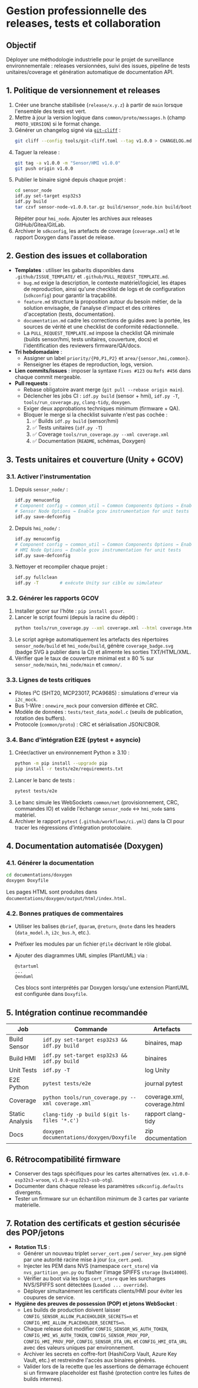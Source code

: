 # Gestion professionnelle des releases, tests et collaboration

## Objectif
Déployer une méthodologie industrielle pour le projet de surveillance environnementale : releases versionnées, suivi des issues,
pipeline de tests unitaires/coverage et génération automatique de documentation API.

## 1. Politique de versionnement et releases

1. Créer une branche stabilisée (`release/x.y.z`) à partir de `main` lorsque l'ensemble des tests est vert.
2. Mettre à jour la version logique dans `common/proto/messages.h` (champ `PROTO_VERSION`) si le format change.
3. Générer un changelog signé via [`git-cliff`](https://github.com/orhun/git-cliff) :
   ```bash
   git cliff --config tools/git-cliff.toml --tag v1.0.0 > CHANGELOG.md
   ```
4. Taguer la release :
   ```bash
   git tag -a v1.0.0 -m "Sensor/HMI v1.0.0"
   git push origin v1.0.0
   ```
5. Publier le binaire signé depuis chaque projet :
   ```bash
   cd sensor_node
   idf.py set-target esp32s3
   idf.py build
   tar czvf sensor-node-v1.0.0.tar.gz build/sensor_node.bin build/bootloader/bootloader.bin build/partition_table/partition-table.bin
   ```
   Répéter pour `hmi_node`. Ajouter les archives aux releases GitHub/Gitea/GitLab.
6. Archiver le `sdkconfig`, les artefacts de coverage (`coverage.xml`) et le rapport Doxygen dans l'asset de release.

## 2. Gestion des issues et collaboration

- **Templates** : utiliser les gabarits disponibles dans `.github/ISSUE_TEMPLATE/` et `.github/PULL_REQUEST_TEMPLATE.md`.
  - `bug.md` exige la description, le contexte matériel/logiciel, les étapes de reproduction, ainsi qu'une checklist de logs et de configuration (`sdkconfig`) pour garantir la traçabilité.
  - `feature.md` structure la proposition autour du besoin métier, de la solution envisagée, de l'analyse d'impact et des critères d'acceptation (tests, documentation).
  - `documentation.md` cadre les corrections de guides avec la portée, les sources de vérité et une checklist de conformité rédactionnelle.
  - La `PULL_REQUEST_TEMPLATE.md` impose la checklist QA minimale (builds sensor/hmi, tests unitaires, couverture, docs) et l'identification des reviewers firmware/QA/docs.
- **Tri hebdomadaire** :
  - Assigner un label `priority/{P0,P1,P2}` et `area/{sensor,hmi,common}`.
  - Renseigner les étapes de reproduction, logs, version.
- **Lien commits/issues** : imposer la syntaxe `Fixes #123` ou `Refs #456` dans chaque commit mergeable.
- **Pull requests** :
  - Rebase obligatoire avant merge (`git pull --rebase origin main`).
  - Déclencher les jobs CI : `idf.py build` (sensor + hmi), `idf.py -T`, `tools/run_coverage.py`, `clang-tidy`, `doxygen`.
  - Exiger deux approbations techniques minimum (firmware + QA).
  - Bloquer le merge si la checklist suivante n'est pas cochée :
    1. ✅ Builds `idf.py build` (sensor/hmi)
    2. ✅ Tests unitaires (`idf.py -T`)
    3. ✅ Coverage `tools/run_coverage.py --xml coverage.xml`
    4. ✅ Documentation (`README`, schémas, Doxygen)

## 3. Tests unitaires et couverture (Unity + GCOV)

### 3.1. Activer l'instrumentation

1. Depuis `sensor_node/` :
   ```bash
   idf.py menuconfig
   # Component config → common_util → Common Components Options → Enable gcov instrumentation for shared components
   # Sensor Node Options → Enable gcov instrumentation for unit tests
   idf.py save-defconfig
   ```
2. Depuis `hmi_node/` :
   ```bash
   idf.py menuconfig
   # Component config → common_util → Common Components Options → Enable gcov instrumentation for shared components
   # HMI Node Options → Enable gcov instrumentation for unit tests
   idf.py save-defconfig
   ```
3. Nettoyer et recompiler chaque projet :
   ```bash
   idf.py fullclean
   idf.py -T        # exécute Unity sur cible ou simulateur
   ```

### 3.2. Générer les rapports GCOV

1. Installer gcovr sur l'hôte : `pip install gcovr`.
2. Lancer le script fourni (depuis la racine du dépôt) :
   ```bash
   python tools/run_coverage.py --xml coverage.xml --html coverage.html --summary coverage.txt
   ```
3. Le script agrège automatiquement les artefacts des répertoires `sensor_node/build` et `hmi_node/build`, génère `coverage_badge.svg`
   (badge SVG à publier dans la CI) et alimente les sorties TXT/HTML/XML.
4. Vérifier que le taux de couverture minimal est ≥ 80 % sur `sensor_node/main`, `hmi_node/main` et `common/`.

### 3.3. Lignes de tests critiques

- Pilotes I²C (SHT20, MCP23017, PCA9685) : simulations d'erreur via `i2c_mock`.
- Bus 1-Wire : `onewire_mock` pour conversion différée et CRC.
- Modèle de données : `tests/test_data_model.c` (seuils de publication, rotation des buffers).
- Protocole (`common/proto`) : CRC et sérialisation JSON/CBOR.

### 3.4. Banc d'intégration E2E (pytest + asyncio)

1. Créer/activer un environnement Python ≥ 3.10 :
   ```bash
   python -m pip install --upgrade pip
   pip install -r tests/e2e/requirements.txt
   ```
2. Lancer le banc de tests :
   ```bash
   pytest tests/e2e
   ```
3. Le banc simule les WebSockets `common/net` (provisionnement, CRC, commandes IO) et valide l'échange `sensor_node` ↔ `hmi_node` sans matériel.
4. Archiver le rapport `pytest` (`.github/workflows/ci.yml`) dans la CI pour tracer les régressions d'intégration protocolaire.

## 4. Documentation automatisée (Doxygen)

### 4.1. Générer la documentation

```bash
cd documentations/doxygen
doxygen Doxyfile
```

Les pages HTML sont produites dans `documentations/doxygen/output/html/index.html`.

### 4.2. Bonnes pratiques de commentaires

- Utiliser les balises `@brief`, `@param`, `@return`, `@note` dans les headers (`data_model.h`, `i2c_bus.h`, etc.).
- Préfixer les modules par un fichier `@file` décrivant le rôle global.
- Ajouter des diagrammes UML simples (PlantUML) via :

  ```plantuml
  @startuml
  ...
  @enduml
  ```

  Ces blocs sont interprétés par Doxygen lorsqu'une extension PlantUML est configurée dans `Doxyfile`.

## 5. Intégration continue recommandée

| Job | Commande | Artefacts |
|-----|----------|-----------|
| Build Sensor | `idf.py set-target esp32s3 && idf.py build` | binaires, map |
| Build HMI | `idf.py set-target esp32s3 && idf.py build` | binaires |
| Unit Tests | `idf.py -T` | log Unity |
| E2E Python | `pytest tests/e2e` | journal pytest |
| Coverage | `python tools/run_coverage.py --xml coverage.xml` | coverage.xml, coverage.html |
| Static Analysis | `clang-tidy -p build $(git ls-files '*.c')` | rapport clang-tidy |
| Docs | `doxygen documentations/doxygen/Doxyfile` | zip documentation |

## 6. Rétrocompatibilité firmware

- Conserver des tags spécifiques pour les cartes alternatives (ex. `v1.0.0-esp32s3-wroom`, `v1.0.0-esp32s3-usb-otg`).
- Documenter dans chaque release les paramètres `sdkconfig.defaults` divergents.
- Tester un firmware sur un échantillon minimum de 3 cartes par variante matérielle.

## 7. Rotation des certificats et gestion sécurisée des POP/jetons

- **Rotation TLS** :
  - Générer un nouveau triplet `server_cert.pem` / `server_key.pem` signé par une autorité racine mise à jour (`ca_cert.pem`).
  - Injecter les PEM dans NVS (namespace `cert_store`) via `nvs_partition_gen.py` ou flasher l'image SPIFFS `storage` (`0x414000`).
  - Vérifier au boot via les logs `cert_store` que les surcharges NVS/SPIFFS sont détectées (`Loaded ... override`).
  - Déployer simultanément les certificats clients/HMI pour éviter les coupures de service.
- **Hygiène des preuves de possession (POP) et jetons WebSocket** :
  - Les builds de production doivent laisser `CONFIG_SENSOR_ALLOW_PLACEHOLDER_SECRETS=n` et `CONFIG_HMI_ALLOW_PLACEHOLDER_SECRETS=n`.
  - Chaque release doit modifier `CONFIG_SENSOR_WS_AUTH_TOKEN`, `CONFIG_HMI_WS_AUTH_TOKEN`, `CONFIG_SENSOR_PROV_POP`, `CONFIG_HMI_PROV_POP`, `CONFIG_SENSOR_OTA_URL` et `CONFIG_HMI_OTA_URL` avec des valeurs uniques par environnement.
  - Archiver les secrets en coffre-fort (HashiCorp Vault, Azure Key Vault, etc.) et restreindre l'accès aux binaires générés.
  - Valider lors de la recette que les assertions de démarrage échouent si un firmware placeholder est flashé (protection contre les
    fuites de builds internes).

